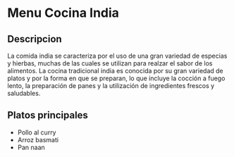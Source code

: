 # Menu Cocina India

## Descripcion
La comida india se caracteriza por el uso de una gran variedad de especias y hierbas, muchas de las cuales se utilizan para realzar el sabor de los alimentos. La cocina tradicional india es conocida por su gran variedad de platos y por la forma en que se preparan, lo que incluye la cocción a fuego lento, la preparación de panes y la utilización de ingredientes frescos y saludables.

## Platos principales
- Pollo al curry
- Arroz basmati
- Pan naan


